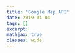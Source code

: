 ```yaml
---
title: "Google Map API"
date: 2019-04-04
tags: []
excerpt:
mathjax: true
classes: wide
---
```




<head>
  <script type="text/javascript" src="https://www.gstatic.com/charts/loader.js"></script>
  <script type="text/javascript">
    google.charts.load("current", {
      "packages":["map"],
      "mapsApiKey": "AIzaSyA7MLuQQa-SFMeIszcF28LM6R81KT4cvZY"
  });
    google.charts.setOnLoadCallback(drawChart);
    function drawChart() {
      var data = google.visualization.arrayToDataTable([
        ['Lat', 'Long', 'Name'],
        [37.4232, -122.0853, 'Work'],
        [37.4289, -122.1697, 'University'],
        [37.6153, -122.3900, 'Airport'],
        [37.4422, -122.1731, 'Shopping']
      ]);

      var map = new google.visualization.Map(document.getElementById('map_div'));
      map.draw(data, {
        showTooltip: true,
        showInfoWindow: true
      });
    }

  </script>
</head>

<body>
  <div id="map_div" style="width: 800px; height: 600px"></div>
</body>
